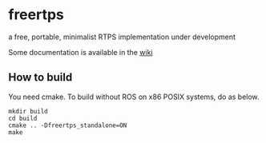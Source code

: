 # freertps
a free, portable, minimalist RTPS implementation under development

Some documentation is available in the [wiki](https://github.com/ros2/freertps/wiki)

## How to build
You need cmake. To build without ROS on x86 POSIX systems, do as below.

```
mkdir build
cd build
cmake .. -Dfreertps_standalone=ON
make
```
